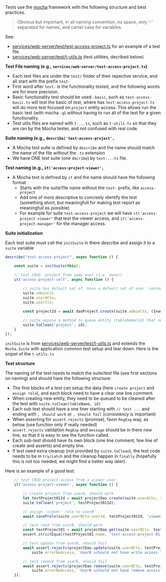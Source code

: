 
Tests use the [mocha](https://mochajs.org/) framework with the following structure and best practices. 

> Obvious but important, in all naming convention, no space, only '-' separated for names, and camel case for variables. 

See: 
- [services/web-server/test/test-access-project.ts](services/web-server/test/test-access-project.ts) for an example of a test file.
- [services/web-server/test/t-utils.ts](services/web-server/test/t-utils.ts) (test utilities, decribed below)


**Test File naming (e.g., `services/web-server/test-access-project.ts`)**

- Each test files are under the `test/` folder of their repective service, and all start with the prefix `test-`
- First word after `test-` is the functionality tested, and the following words are for more precision. 
- Basic functionality test should be used `-basic`, such as `test-access-basic.ts` will test the basic of test, where has `test-access-project.ts` will do more test focused on `project` entity access. This allows run the basic test (with mocha `-g`) without having to run all of the test for a given functionality.
- Test utils files are named with `t-...ts`, such as `t-utils.ts` so that they are ran by the Mocha tester, and not confused with real code. 


**Suite naming (e.g., `describe('test-access-project',`**

- A Mocha test suite is defined by `describe` and the name should match the name of the file without the `.ts` extension
- We have ONE test suite (one `decribe`) by `test-...ts` file.


**Test naming (e.g., `it('access-project-viewer', `**

- A Mocha test is defined by `it` and the name should  have the following format
	- Starts with the suite/file name without the `test-` prefix, like `access-project`
	- Add one of more descriptive to concisely identify the test (something short, but meaningfull for making test report as meaningfull as possible)
	- For example for suite `test-access-project` we will have `it('access-project-viewer'` that test the viewer access, and `it('access-project-manager'` for the manager access. 

**Suite initialization**

Each test suite must call the `initSuite` in there describe and assign it to a `suite` variable

```ts
describe("test-access-project", async function () {

	const suite = initSuite(this);

	// test CRUD  project from same user (i.e. owner)
	it('access-project-self', async function () {
		
		// suite has default set of  have a default set of user `context` avail
		suite.adminCtx
		suite.userACtx;
		suite.userCtx;

		const projectId = await daoProject.create(suite.adminCtx, ({name: 'test-project-01'}));

		// suite expose a method to queue entity (tableName/id) that need to be cleanup after this test
		suite.toClean('project', id);
	}
});
```	

`initSuite` is from [services/web-server/test/t-utils.ts](services/web-server/test/t-utils.ts) and extends the `Mocha.Suite` with  application common test setup and tear down. Here is the snipet of the `t-utils.ts` 


**Test structure**

The naming of the test needs to match the suite/test file (see first sections on naming) and should have the following structure: 

- The first blocks of a test can setup the data (here `create project` and `assign role`), and each block need to have a clear one line comment.
- When creating new entity, they need to be queued to be cleaned after the test with `suite.toClean(tableName, id)`
- Each sub test should have a one liner starting with `// test ...` and ending with `, should work` or `, should fail` (consistency is important)
- When asserting for `assert.rejects` (promise), favor `RegExp` way, as below (use function only if really needed)
- `assert.rejects` validation `RegExp` and `message` should be in there new line, so that it is easy to see the function called.
- Each sub-test should have its own block (one line comment, few line of create and asserts) and empty line. 
- If test need extra cleanup (not provided by `suite.toClean`), the test code needs to be in `try/catch` and the cleanup happen in `finally` (hopefully this is not too needed, we might find a better way later). 


Here is an example of a good test: 

```ts
	// test CRUD project access from a viewer user
	it('access-project-viewer', async function () {

		// create project from userA, should work
		let testProject01Id = await projectDao.create(suite.userACtx, { name: 'test-access-project-01' });
		suite.toClean('project', testProject01Id);

		// assign 'viewer' role to userB
		await saveProle(suite.userBCtx.userId, testProject01Id, 'viewer');

		// test read from userB, should work
		const testProject01 = await projectDao.get(suite.userBCtx, testProject01Id);
		assert.strictEqual(testProject01.name, 'test-access-project-01');

		// test update from userB, should fail
		await assert.rejects(projectDao.update(suite.userBCtx, testProject01Id, { name: 'test-access-project-01-updated' }),
			suite.errorNoAccess, 'UserB schould not have write access to userA project');

		// test remove from userB, should fail
		await assert.rejects(projectDao.remove(suite.userBCtx, testProject01Id),
			suite.errorNoAccess, 'UserB schould not have remove access to userA project');
	});
```





